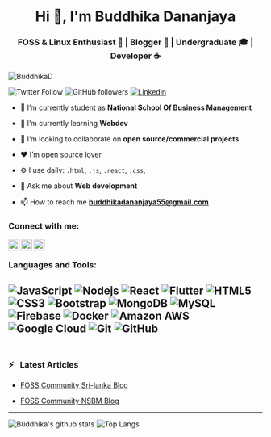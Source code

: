 <h1 align="center">Hi 👋, I'm Buddhika Dananjaya</h1>
<h3 align="center">FOSS & Linux Enthusiast 🐧 | Blogger 📝 | Undergraduate 🎓 | Developer ☕</h3>

<p align="left"> <img src="https://komarev.com/ghpvc/?username=BuddhikaD&color=brightgreen" alt="BuddhikaD" /> </p>

![Twitter Follow](https://img.shields.io/twitter/follow/BuddhikaDanan16?color=1DA1F2&label=Followers&logo=twitter&style=for-the-badge)
![GitHub followers](https://img.shields.io/github/followers/BuddhikaD?logo=GitHub&style=for-the-badge)
[![Linkedin](https://img.shields.io/badge/-CONNECT-blue?style=for-the-badge&logo=Linkedin&link=https://www.linkedin.com/in/buddhikadananjaya/)](https://www.linkedin.com/in/buddhika-dananjaya-731791182/)


- 🔭 I’m currently student as **National School Of Business Management**

- 🌱 I’m currently learning **Webdev**

- 👯 I’m looking to collaborate on **open source/commercial projects**

- ❤ I’m open source lover

- ⚙️ I use daily: `.html`, `.js`, `.react`, `.css`,

- 💬 Ask me about **Web development**

- 📫 How to reach me **buddhikadananjaya55@gmail.com**

### Connect with me:

<a href="https://twitter.com/buddhikadanan16" target="blank"><img align="left"
src="https://cdn.jsdelivr.net/npm/simple-icons@3.0.1/icons/twitter.svg" alt="buddhikadanan16"
width="22px" /></a>
<a href="https://www.linkedin.com/in/buddhikadananjaya/" target="blank"><img align="left"
src="https://cdn.jsdelivr.net/npm/simple-icons@3.0.1/icons/linkedin.svg" alt="buddhika-dananjaya-731791182/"
width="22px" /></a>
<a href="https://instagram.com/_.buddhi._" target="blank"><img align="left"
src="https://cdn.jsdelivr.net/npm/simple-icons@3.0.1/icons/instagram.svg" alt="_.buddhi._"
width="22px" /></a>
<br />

### Languages and Tools:
![JavaScript](https://img.shields.io/badge/-JavaScript-black?style=flat-square&logo=javascript)
![Nodejs](https://img.shields.io/badge/-Nodejs-black?style=flat-square&logo=Node.js)
![React](https://img.shields.io/badge/-React-black?style=flat-square&logo=react)
![Flutter](https://img.shields.io/badge/-Flutter-02569B?style=flat-square&logo=flutter)
![HTML5](https://img.shields.io/badge/-HTML5-E34F26?style=flat-square&logo=html5&logoColor=white)
![CSS3](https://img.shields.io/badge/-CSS3-1572B6?style=flat-square&logo=css3)
![Bootstrap](https://img.shields.io/badge/-Bootstrap-563D7C?style=flat-square&logo=bootstrap)
![MongoDB](https://img.shields.io/badge/-MongoDB-black?style=flat-square&logo=mongodb)
![MySQL](https://img.shields.io/badge/-MySQL-black?style=flat-square&logo=mysql)
![Firebase](https://img.shields.io/badge/Firebase-007ACC?style=flat-square&logo=firebase)
![Docker](https://img.shields.io/badge/-Docker-black?style=flat-square&logo=docker)
![Amazon AWS](https://img.shields.io/badge/Amazon%20AWS-232F3E?style=flat-square&logo=amazon-aws)
![Google Cloud](https://img.shields.io/badge/Google%20Cloud-black?style=flat-square&logo=google-cloud)
![Git](https://img.shields.io/badge/-Git-black?style=flat-square&logo=git)
![GitHub](https://img.shields.io/badge/-GitHub-181717?style=flat-square&logo=github)
<br />
<br />
---
### ⚡ &ensp;Latest Articles
<!-- FOSSLK -->
- [FOSS Community Sri-lanka Blog](https://blog.foss.lk/author/buddhika/)
<!-- FOSSLK -->
<!-- FOSSNSBM -->
- [FOSS Community NSBM Blog](https://fossnsbm.org/author/buddhika/)
<!-- FOSSNSBM -->
---
![Buddhika's github stats](https://github-readme-stats.vercel.app/api?username=BuddhikaD&layout=compact&langs_count=8&theme=dark)
![Top Langs](https://github-readme-stats.vercel.app/api/top-langs/?username=BuddhikaD&layout=compact&langs_count=8&theme=dark)
